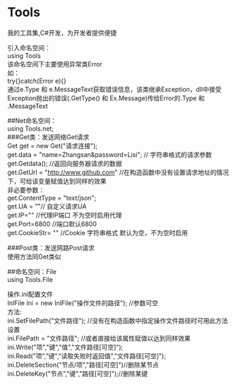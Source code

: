 # Tools
我的工具集,C#开发，为开发者提供便捷<br/>

引入命名空间：<br/>
using Tools<br/>
该命名空间下主要使用异常类Error<br/>
如：<br/>
try{}catch(Error e){}<br/>
通过e.Type 和 e.MessageText获取错误信息，该类继承Exception，dll中接受Exception抛出的错误(.GetType() 和 Ex.Message)传给Error的.Type 和 .MessageText<br/>

##Net命名空间：<br/>
using Tools.net;<br/>
###Get类：发送网络Get请求<br/>
Get get = new Get("请求连接");<br/>
get.data = "name=Zhangsan&password=Lisi"; // 字符串格式的请求参数<br/>
get.Getdata(); //返回向服务器请求的数据<br/>
get.GetUrl = "http://www.github.com"  //在构造函数中没有设置请求地址的情况下，可给该变量赋值达到同样的效果<br/>
非必要参数：<br/>
get.ContentType = "text/json";<br/>
get.UA = ""// 自定义请求UA<br/>
get.IP="" //代理IP端口 不为空时启用代理<br/>
get.Port=6800 //端口默认6800<br/>
get.CookieStr= "" //Cookie 字符串格式 默认为空，不为空时启用<br/>

###Post类：发送网路Post请求<br/>
使用方法同Get类似<br/>


##命名空间：File<br/>
using Tools.File<br/>

操作.ini配置文件<br/>
InIFile ini = new InIFile("操作文件的路径"); //参数可空<br/>
方法:<br/>
ini.SetFilePath("文件路径"); //没有在构造函数中指定操作文件路径时可用此方法设置<br/>
ini.FilePath = "文件路径";  //或者直接给该属性赋值以达到同样效果<br/>
ini.Write("项","键","值","文件路径[可空]");<br/>
ini.Read("项","键","读取失败时返回值","文件路径[可空]");<br/>
ini.DeleteSection("节点/项","路径[可空]")//删除某节点<br/>
ini.DeleteKey("节点","键","路径[可空]");//删除某键<br/>




